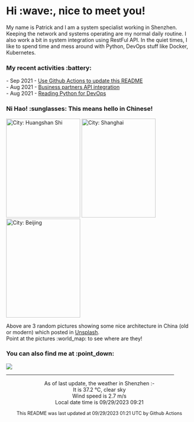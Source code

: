 <h1> Hi :wave:, nice to meet you! </h1>

<!-- <img align='right' src="https://media.giphy.com/media/3o6ZsWiPs8bx32YWyY/giphy.gif" width="300" /> -->

<p alight="left">My name is Patrick and I am a system specialist working in Shenzhen. Keeping the network and systems operating are my normal daily routine. I also work a bit in system integration using RestFul API. In the quiet times, I like to spend time and mess around with Python, DevOps stuff like Docker, Kubernetes.</p>
<h3>My recent activities :battery:</h3>
<!-- Activities start -->
- Sep 2021 - <a href='https://docs.github.com/en/actions' target='_blank'>Use Github Actions to update this README</a><br>
- Aug 2021 - <a href='#' target='_blank'>Business partners API integration</a><br>
- Aug 2021 - <a href='https://book.douban.com/subject/34787347/' target='_blank'>Reading Python for DevOps</a><br><!-- Activities end -->

<h3>Ni Hao! :sunglasses: This means hello in Chinese!</h3>
<!-- Picture start -->
<p><img width="200" height="267" src="https://images.unsplash.com/photo-1565054590237-9ec80969fbc7?crop=entropy&cs=tinysrgb&fit=max&fm=jpg&ixid=M3wyNjYzMzV8MHwxfHJhbmRvbXx8fHx8fHx8fDE2OTU5NTA1MDB8&ixlib=rb-4.0.3&q=80&w=200" title="City: Huangshan Shi" /> <img width="200" height="267" src="https://images.unsplash.com/photo-1566250766392-af8b74e8c06c?crop=entropy&cs=tinysrgb&fit=max&fm=jpg&ixid=M3wyNjYzMzV8MHwxfHJhbmRvbXx8fHx8fHx8fDE2OTU5NTA1MDB8&ixlib=rb-4.0.3&q=80&w=200" title="City: Shanghai" /> <img width="200" height="267" src="https://images.unsplash.com/photo-1599493661900-117e268712b0?crop=entropy&cs=tinysrgb&fit=max&fm=jpg&ixid=M3wyNjYzMzV8MHwxfHJhbmRvbXx8fHx8fHx8fDE2OTU5NTA1MDB8&ixlib=rb-4.0.3&q=80&w=200" title="City: Beijing" /> </p><!-- Picture end -->
<p>Above are 3 random pictures showing some nice architecture in China (old or modern) which posted in <a href='https://unsplash.com/' target='_blank'>Unsplash</a>.<br>Point at the pictures :world_map: to see where are they!</p>

<h3>You can also find me at :point_down:</h3>
<p><a href="https://www.linkedin.com/in/patrick-law" target="_blank"><img src="https://img.shields.io/badge/linkedin-%230077B5.svg?&style=for-the-badge&logo=linkedin&logoColor=white" /></a>
</P>
<hr size='8' width='90%'>

<!-- Weather start -->
<p align="center">As of last update, the weather in Shenzhen :- <br>
It is 37.2 &#8451;, clear sky<br>
Wind speed is 2.7 m/s<br>
Local date time is 09/29/2023 09:21<br></p><!-- Weather end -->
<!-- Updatetime start -->
<p align="center" style="font-size:90%">This README was last updated at 09/29/2023 01:21 UTC by Github Actions</p><!-- Updatetime end -->
